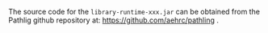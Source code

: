 The source code for the `library-runtime-xxx.jar` can be obtained
from the Pathlig github repository at: https://github.com/aehrc/pathling .
